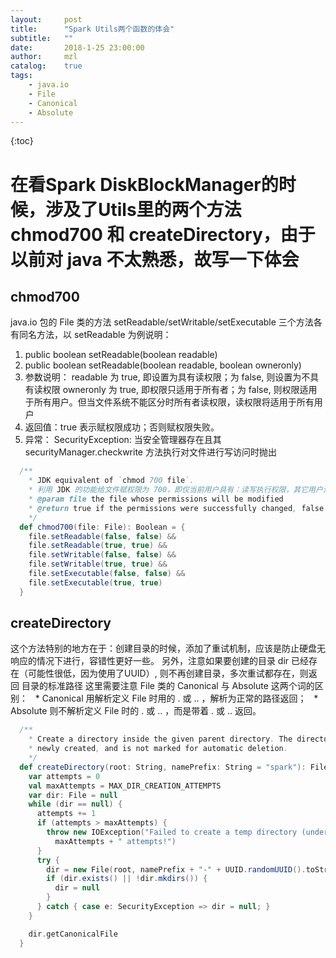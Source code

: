 ```yaml
---
layout:     post
title:      "Spark Utils两个函数的体会"
subtitle:   ""
date:       2018-1-25 23:00:00
author:     mzl
catalog:    true
tags:
    - java.io
    - File
    - Canonical
    - Absolute
---
```


{:toc}
# 在看Spark DiskBlockManager的时候，涉及了Utils里的两个方法 chmod700 和 createDirectory，由于以前对 java 不太熟悉，故写一下体会
## chmod700

java.io 包的 File 类的方法 setReadable/setWritable/setExecutable 三个方法各有同名方法，以 setReadable 为例说明：
1. public boolean setReadable(boolean readable)
2. public boolean setReadable(boolean readable, boolean owneronly)
3. 参数说明：
    readable 为 true, 即设置为具有读权限；为 false, 则设置为不具有读权限
    owneronly 为 true, 即权限只适用于所有者；为 false, 则权限适用于所有用户。但当文件系统不能区分时所有者读权限，读权限将适用于所有用户
4. 返回值：true 表示赋权限成功；否则赋权限失败。
5. 异常：  SecurityException: 当安全管理器存在且其securityManager.checkwrite 方法执行对文件进行写访问时抛出

```scala
  /**
    * JDK equivalent of `chmod 700 file`.  
    * 利用 JDK 的功能给文件赋权限为 700，即仅当前用户具有：读写执行权限，其它用户没有任何权限    
    * @param file the file whose permissions will be modified    
    * @return true if the permissions were successfully changed, false otherwise.    
    */
  def chmod700(file: File): Boolean = {
    file.setReadable(false, false) &&
    file.setReadable(true, true) &&
    file.setWritable(false, false) &&
    file.setWritable(true, true) &&
    file.setExecutable(false, false) &&
    file.setExecutable(true, true)
  }
```

## createDirectory
这个方法特别的地方在于：创建目录的时候，添加了重试机制，应该是防止硬盘无响应的情况下进行，容错性更好一些。
另外，注意如果要创建的目录 dir 已经存在（可能性很低，因为使用了UUID）, 则不再创建目录，多次重试都存在，则返回
目录的标准路径
这里需要注意 File 类的 Canonical 与 Absolute 这两个词的区别：
    * Canonical 用解析定义 File 时用的 . 或 .. ，解析为正常的路径返回；
    * Absolute 则不解析定义 File 时的 . 或 .. ，而是带着 . 或 .. 返回。
   
```scala
  /**
    * Create a directory inside the given parent directory. The directory is guaranteed to be
    * newly created, and is not marked for automatic deletion.
    */
  def createDirectory(root: String, namePrefix: String = "spark"): File = {
    var attempts = 0
    val maxAttempts = MAX_DIR_CREATION_ATTEMPTS
    var dir: File = null
    while (dir == null) {
      attempts += 1
      if (attempts > maxAttempts) {
        throw new IOException("Failed to create a temp directory (under " + root + ") after " +
          maxAttempts + " attempts!")
      }
      try {
        dir = new File(root, namePrefix + "-" + UUID.randomUUID().toString)
        if (dir.exists() || !dir.mkdirs()) {
          dir = null
        }
      } catch { case e: SecurityException => dir = null; }
    }

    dir.getCanonicalFile
  }
```
